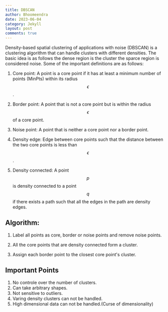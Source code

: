 ```yaml
---
title: DBSCAN
author: Bhoomeendra 
date: 2023-06-04
category: Jekyll
layout: post
comments: true
---
```

Density-based spatial clustering of applications with noise (DBSCAN) is a clustering algorithm that can handle clusters with different densities. The basic idea is as follows the dense region is the cluster the sparce region is considered noise.  Some of the important definitions are as follows:

1. Core point: A point is a core point if it has at least a minimum number of points (MinPts) within its radius $$\epsilon$$.

2. Border point: A point that is not a core point but is within the radius $$\epsilon$$ of a core point.

3. Noise point: A point that is neither a core point nor a border point.

4. Density edge: Edge between core points such that the distance between the two core points is less than $$\epsilon$$.

5. Density connected: A point $$p$$ is density connected to a point $$q$$ if there exists a path such that all the edges in the path are density edges.

## Algorithm:

1. Label all points as core, border or noise points and remove noise points.

2. All the core points that are density connected form a cluster.

3. Assign each border point to the closest core point's cluster.

## Important Points
1. No controle over the number of clusters.
2. Can take arbitrary shapes.
3. Not sensitive to outliers.
4. Varing density clusters can not be handled.
5. High dimensional data can not be handled.(Curse of dimensionality)

